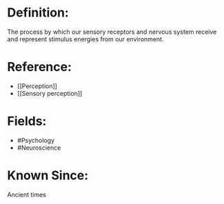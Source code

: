 

# Definition:
The process by which our sensory receptors and nervous system receive and represent stimulus energies from our environment.

# Reference:
- [[Perception]]
- [[Sensory perception]]

# Fields: 
- #Psychology
- #Neuroscience

# Known Since:
Ancient times

